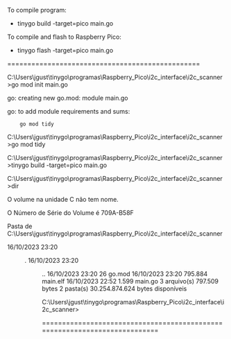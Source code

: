 
To compile program: 
* tinygo build -target=pico main.go

To compile and flash to Raspberry Pico: 
* tinygo flash -target=pico main.go

================================================

C:\Users\jgust\tinygo\programas\Raspberry_Pico\i2c_interface\i2c_scanner>go mod init main.go

go: creating new go.mod: module main.go

go: to add module requirements and sums:

        go mod tidy

C:\Users\jgust\tinygo\programas\Raspberry_Pico\i2c_interface\i2c_scanner>go mod tidy

C:\Users\jgust\tinygo\programas\Raspberry_Pico\i2c_interface\i2c_scanner>tinygo build -target=pico main.go

C:\Users\jgust\tinygo\programas\Raspberry_Pico\i2c_interface\i2c_scanner>dir

 O volume na unidade C não tem nome.
 
 O Número de Série do Volume é 709A-B58F

 Pasta de C:\Users\jgust\tinygo\programas\Raspberry_Pico\i2c_interface\i2c_scanner

16/10/2023  23:20    <DIR>          .
16/10/2023  23:20    <DIR>          ..
16/10/2023  23:20                26 go.mod
16/10/2023  23:20           795.884 main.elf
16/10/2023  22:52             1.599 main.go
               3 arquivo(s)        797.509 bytes
               2 pasta(s)   30.254.874.624 bytes disponíveis

C:\Users\jgust\tinygo\programas\Raspberry_Pico\i2c_interface\i2c_scanner>

==========================================================================

